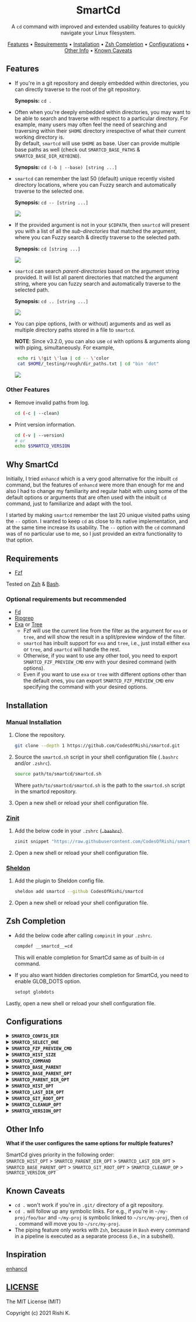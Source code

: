 <div align="center">

# SmartCd

A `cd` command with improved and extended usability features to quickly navigate your Linux filesystem.

[Features](#features) •
[Requirements](#requirements) •
[Installation](#installation) •
[Zsh Completion](#zsh-completion) •
[Configurations](#configurations) •
[Other Info](#other-info) •
[Known Caveats](#known-caveats)

</div>

## Features

- If you're in a git repository and deeply embedded within directories, you can directly traverse to the root of the git repository.

  **Synopsis:** `cd .`

- Often when you're deeply embedded within directories, you may want to be able to search and traverse with respect to a particular directory. For example, many users may often feel the need of searching and traversing within their `$HOME` directory irrespective of what their current working directory is.<br>By default, `smartcd` will use `$HOME` as base. User can provide multiple base paths as well (check out `SMARTCD_BASE_PATHS` & `SMARTCD_BASE_DIR_KEYBIND`).

  **Synopsis:** `cd (-b | --base) [string ...]`

- `smartcd` can remember the last 50 (default) unique recently visited directory locations, where you can Fuzzy search and automatically traverse to the selected one.

  **Synopsis:** `cd -- [string ...]`

  <img src="https://i.imgur.com/UqfGpLw.gif">

- If the provided argument is not in your `$CDPATH`, then `smartcd` will present you with a list of all the *sub-directories* that matched the argument, where you can Fuzzy search & directly traverse to the selected path.

  **Synopsis:** `cd [string ...]`

  <img src="https://i.imgur.com/xVDkHD7.gif">

- `smartcd` can search *parent-directories* based on the argument string provided. It will list all parent directories that matched the argument string, where you can fuzzy search and automatically traverse to the selected path.

  **Synopsis:** `cd .. [string ...]`

  <img src="https://i.imgur.com/rgkVR6v.gif">

- You can pipe options, (with or without) arguments and as well as multiple directory paths stored in a file to `smartcd`.

  **NOTE**: Since v3.2.0, you can also use `cd` with options & arguments along with piping, simultaneously.
  For example,

  ```bash
   echo ri \!git \'lua | cd -- \'color
   cat $HOME/_testing/rough/dir_paths.txt | cd "bin 'dot"
  ```

  <img src="https://i.imgur.com/gy3LPnq.gif">

### Other Features
- Remove invalid paths from log.

  ```bash
  cd (-c | --clean)
  ```

- Print version information.

  ```bash
  cd (-v | --version)
  # or
  echo $SMARTCD_VERSION
  ```


## Why SmartCd

Initially, I tried `enhancd` which is a very good alternative for the inbuilt `cd` command, but the features of `enhancd` were more than enough for me and also I had to change my familiarity and regular habit with using some of the default options or arguments that are often used with the inbuilt `cd` command, just to familiarize and adapt with the tool.

I started by making `smartcd` remember the last 20 unique visited paths using the `--` option. I wanted to keep `cd` as close to its native implementation, and at the same time increase its usability. The `--` option with the `cd` command was of no particular use to me, so I just provided an extra functionality to that option.

## Requirements

- [Fzf](https://github.com/junegunn/fzf)

Tested on [Zsh](https://www.zsh.org/) & [Bash](https://www.gnu.org/software/bash/).

### Optional requirements but recommended

- [Fd](https://github.com/sharkdp/fd)
- [Ripgrep](https://github.com/BurntSushi/ripgrep)
- [Exa](https://the.exa.website/) or [Tree](https://linux.die.net/man/1/tree)
  - Fzf will use the current line from the filter as the argument for `exa` or `tree`, and will show the result in a split/preview window of the filter.
  - `smartcd` has inbuilt support for `exa` and `tree`, i.e., just install either `exa` or `tree`, and `smartcd` will handle the rest.
  - Otherwise, if you want to use any other tool, you need to export `SMARTCD_FZF_PREVIEW_CMD` env with your desired command (with options).
  - Even if you want to use `exa` or `tree` with different options other than the default ones, you can export `SMARTCD_FZF_PREVIEW_CMD` env specifying the command with your desired options.


## Installation

### Manual Installation

1. Clone the repository.

   ```bash
   git clone --depth 1 https://github.com/CodesOfRishi/smartcd.git
   ```
   
2. Source the `smartcd.sh` script in your shell configuration file (`.bashrc` and/or `.zshrc`).

   ```bash
   source path/to/smartcd/smartcd.sh
   ```

   Where `path/to/smartcd/smartcd.sh` is the path to the `smartcd.sh` script in the smartcd repository.

3. Open a new shell or reload your shell configuration file.

### [Zinit](https://github.com/zdharma-continuum/zinit)

1. Add the below code in your `.zshrc` (~~`.bashrc`~~).

   ```bash
   zinit snippet "https://raw.githubusercontent.com/CodesOfRishi/smartcd/main/smartcd.sh"
   ```

2. Open a new shell or reload your shell configuration file.

### [Sheldon](https://sheldon.cli.rs/)

1. Add the plugin to Sheldon config file.

   ```bash
   sheldon add smartcd --github CodesOfRishi/smartcd
   ```

2. Open a new shell or reload your shell configuration file.

## Zsh Completion

- Add the below code after calling `compinit` in your `.zshrc`.

  ```bash
  compdef __smartcd__=cd
  ```

  This will enable completion for SmartCd same as of built-in `cd` command.

- If you also want hidden directories completion for SmartCd, you need to enable GLOB_DOTS option.

  ```bash
  setopt globdots
  ```

Lastly, open a new shell or reload your shell configuration file.

## Configurations

<details>
<summary><strong><code>SMARTCD_CONFIG_DIR</code></strong></summary>
<code>smartcd</code> stores logs in this location, which defaults to <code>~/.config/.smartcd</code>. To change location of the log file, export <code>SMARTCD_CONFIG_DIR</code> with your desired location.
</details>

<details>
<summary><strong><code>SMARTCD_SELECT_ONE</code></strong></summary>
If only 1 matching path is found and if the env is set to
<ul>
<li><code>1</code> then <code>smartcd</code> will directly traverse to the only matched directory path.</li>
<li><code>0</code> then <code>smartcd</code> will bring the interactive <code>fzf</code> filter before travering to the path.</li>
</ul>
This defaults to <code>0</code>.
</details>

<details>
<summary><strong><code>SMARTCD_FZF_PREVIEW_CMD</code></strong></summary> 
Command (with options) to use with current line as argument from the <code>fzf</code> filter to show its result in <code>fzf</code>'s split/preview window.
<ul>
<li>For <code>exa</code>, it defaults to <code>exa -TaF -I '.git' --icons --group-directories-first --git-ignore --colour=always</code>.</li>
<li>For <Code>tree</Code>, it defaults to <Code>tree -I '.git' -C -a</Code>.</li>
</ul>
</details>

<details>
<summary><strong><code>SMARTCD_HIST_SIZE</code></strong></summary> 
Set number of unique recently visited directory paths <code>smartcd</code> should remember. This defaults to 50.
</details>

<details>
<summary><strong><code>SMARTCD_COMMAND</code></strong></summary> 
To use a custom command name for using smartcd, export <code>SMARTCD_COMMAND</code> env with your desired command name. This defaults to <code>cd</code>.
</details>

<details>
<summary><strong><code>SMARTCD_BASE_PARENT</code></strong></summary> 
Base directory that SmartCd uses to search & traverse to a location, irrespective of your current working directory. To use a different base directory export <code>SMARTCD_BASE_PARENT</code> with your desired directory path. This defaults to <code>$HOME</code>.
</details>

<details>
<summary><strong><code>SMARTCD_BASE_PARENT_OPT</code></strong></summary> 
To use a different option for searching & traversing w.r.t. a particular base directory, export <code>SMARTCD_BASE_PARENT_OPT</code> with your desired options with <i>spaces</i>. SmartCd will validate only the first 2 options provided in the env. This defaults to <code>"-b --base"</code>.
</details>

<details>
<summary><strong><code>SMARTCD_PARENT_DIR_OPT</code></strong></summary> 
To use a different option name for searching & traversing to parent-directories, export <code>SMARTCD_PARENT_DIR_OPT</code> with your desired option. This defaults to <code>..</code>.
</details>

<details>
<summary><strong><code>SMARTCD_HIST_OPT</code></strong></summary> 
To use a different option name for searching & traversing to recently visited directories, export <code>SMARTCD_HIST_OPT</code> with your desired option. This defaults to <code>--</code>.
</details>

<details>
<summary><strong><code>SMARTCD_LAST_DIR_OPT</code></strong></summary> 
To use a different option for traversing to last visited working directory, export <code>SMARTCD_LAST_DIR_OPT</code> with your desired option. This defaults to <code>-</code>.
</details>

<details>
<summary><strong><code>SMARTCD_GIT_ROOT_OPT</code></strong></summary> 
To use a different option name for traversing to root of a git repository, export <code>SMARTCD_GIT_ROOT_OPT</code> with your desired option. This defaults to <code>.</code>.
</details>

<details>
<summary><strong><code>SMARTCD_CLEANUP_OPT</code></strong></summary> 
To use a different option name for removing invalid paths from log, export <code>SMARTCD_CLEANUP_OPT</code> with your desired options with <i>spaces</i>. SmartCd will validate only the first 2 options provided in the env. This defaults to <code>"-c --clean"</code>.
</details>

<details>
<summary><strong><code>SMARTCD_VERSION_OPT</code></strong></summary> 
To use a different option name to print version information, export <code>SMARTCD_VERSION_OPT</code> with your desired options with <i>spaces</i>. SmartCd will validate only the first 2 options provided in the env. This defaults to <code>"-v --version"</code>.
</details>

## Other Info

**What if the user configures the same options for multiple features?** 

SmartCd gives priority in the following order:<br>
`SMARTCD_HIST_OPT` > `SMARTCD_PARENT_DIR_OPT` > `SMARTCD_LAST_DIR_OPT` > `SMARTCD_BASE_PARENT_OPT` > `SMARTCD_GIT_ROOT_OPT` > `SMARTCD_CLEANUP_OP` > `SMARTCD_VERSION_OPT` 

## Known Caveats

- `cd .` won't work if you're in `.git/` directory of a git repository.
- `cd .` will follow up any symbolic links. For e.g., if you're in `~/my-proj/foo/bar` and `~/my-proj` is symbolic linked to `~/src/my-proj`, then `cd .` command will move you to `~/src/my-proj`.
- The piping feature only works with `Zsh`, because in `Bash` every command in a pipeline is executed as a separate process (i.e., in a subshell).

## Inspiration

[enhancd](https://github.com/b4b4r07/enhancd)

## [LICENSE](https://github.com/CodesOfRishi/smartcd/blob/main/LICENSE)

The MIT License (MIT)

Copyright (c) 2021 Rishi K.
